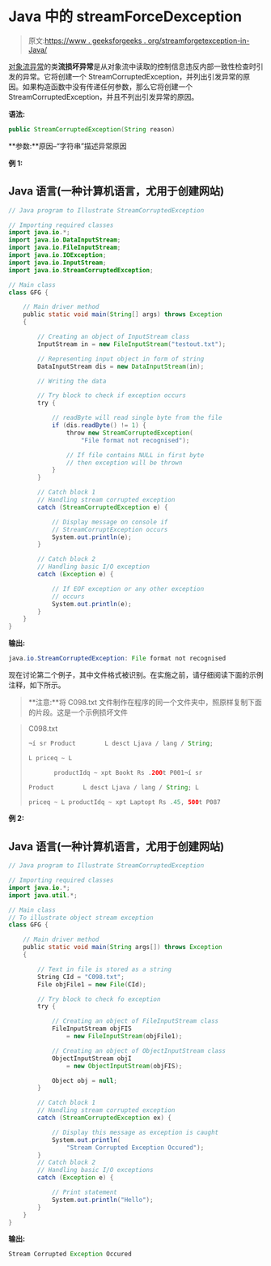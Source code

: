 # Java 中的 streamForceDexception

> 原文:[https://www . geeksforgeeks . org/streamforgetexception-in-Java/](https://www.geeksforgeeks.org/streamcorruptedexception-in-java/)

[对象流异常](https://docs.oracle.com/javase/7/docs/api/java/io/ObjectStreamException.html)的类**流损坏异常**是从对象流中读取的控制信息违反内部一致性检查时引发的异常。它将创建一个 StreamCorruptedException，并列出引发异常的原因。如果构造函数中没有传递任何参数，那么它将创建一个 StreamCorruptedException，并且不列出引发异常的原因。

**语法:**

```java
public StreamCorruptedException(String reason)
```

**参数:**原因–“字符串”描述异常原因

**例 1:**

## Java 语言(一种计算机语言，尤用于创建网站)

```java
// Java program to Illustrate StreamCorruptedException

// Importing required classes
import java.io.*;
import java.io.DataInputStream;
import java.io.FileInputStream;
import java.io.IOException;
import java.io.InputStream;
import java.io.StreamCorruptedException;

// Main class
class GFG {

    // Main driver method
    public static void main(String[] args) throws Exception
    {

        // Creating an object of InputStream class
        InputStream in = new FileInputStream("testout.txt");

        // Representing input object in form of string
        DataInputStream dis = new DataInputStream(in);

        // Writing the data

        // Try block to check if exception occurs
        try {

            // readByte will read single byte from the file
            if (dis.readByte() != 1) {
                throw new StreamCorruptedException(
                    "File format not recognised");

                // If file contains NULL in first byte
                // then exception will be thrown
            }
        }

        // Catch block 1
        // Handling stream corrupted exception
        catch (StreamCorruptedException e) {

            // Display message on console if
            // StreamCorruptException occurs
            System.out.println(e);
        }

        // Catch block 2
        // Handling basic I/O exception
        catch (Exception e) {

            // If EOF exception or any other exception
            // occurs
            System.out.println(e);
        }
    }
}
```

**输出:**

```java
java.io.StreamCorruptedException: File format not recognised
```

现在讨论第二个例子，其中文件格式被识别。在实施之前，请仔细阅读下面的示例注释，如下所示。

> **注意:**将 C098.txt 文件制作在程序的同一个文件夹中，照原样复制下面的片段。这是一个示例损坏文件

> C098.txt
> 
> ```java
> ¬í sr Product        L desct Ljava / lang / String;
> 
> L priceq ~ L
> 
>        productIdq ~ xpt Bookt Rs .200t P001¬í sr
> 
> Product        L desct Ljava / lang / String; L
> 
> priceq ~ L productIdq ~ xpt Laptopt Rs .45, 500t P087
> ```

**例 2:**

## Java 语言(一种计算机语言，尤用于创建网站)

```java
// Java program to Illustrate StreamCorruptedException

// Importing required classes
import java.io.*;
import java.util.*;

// Main class
// To illustrate object stream exception
class GFG {

    // Main driver method
    public static void main(String args[]) throws Exception
    {

        // Text in file is stored as a string
        String CId = "C098.txt";
        File objFile1 = new File(CId);

        // Try block to check fo exception
        try {

            // Creating an object of FileInputStream class
            FileInputStream objFIS
                = new FileInputStream(objFile1);

            // Creating an object of ObjectInputStream class
            ObjectInputStream objI
                = new ObjectInputStream(objFIS);

            Object obj = null;
        }

        // Catch block 1
        // Handling stream corrupted exception
        catch (StreamCorruptedException ex) {

            // Display this message as exception is caught
            System.out.println(
                "Stream Corrupted Exception Occured");
        }
        // Catch block 2
        // Handling basic I/O exceptions
        catch (Exception e) {

            // Print statement
            System.out.println("Hello");
        }
    }
}
```

**输出:**

```java
Stream Corrupted Exception Occured
```